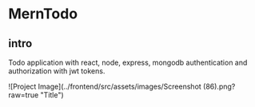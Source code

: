 # MernTodo

## intro
Todo application with react, node, express, mongodb authentication and authorization with jwt tokens.
  
![Project Image](../frontend/src/assets/images/Screenshot (86).png?raw=true "Title")
